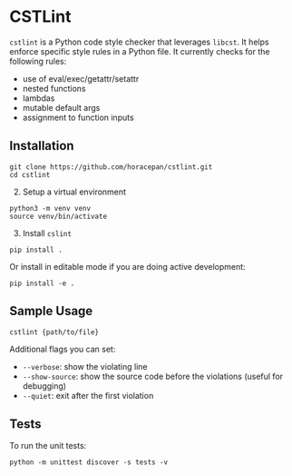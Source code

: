 # CSTLint
`cstlint` is a Python code style checker that leverages `libcst`. It helps enforce specific style rules in a Python file.
It currently checks for the following rules:
- use of eval/exec/getattr/setattr
- nested functions
- lambdas
- mutable default args
- assignment to function inputs

## Installation
```
git clone https://github.com/horacepan/cstlint.git
cd cstlint
```

2) Setup a virtual environment
```
python3 -m venv venv
source venv/bin/activate
```

3) Install `cslint`
```
pip install .
```

Or install in editable mode if you are doing active development:
```
pip install -e .
```


## Sample Usage
```
cstlint {path/to/file}
```
Additional flags you can set:
- `--verbose`: show the violating line
- `--show-source`: show the source code before the violations (useful for debugging)
- `--quiet`: exit after the first violation

## Tests
To run the unit tests:
```
python -m unittest discover -s tests -v
```

